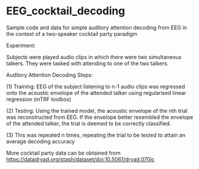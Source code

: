 # EEG_cocktail_decoding

Sample code and data for simple auditory attention decoding from EEG in the context of a two-speaker cocktail party paradigm 

Experiment:

Subjects were played audio clips in which there were two simultaneous talkers. They were tasked with attending to one of the two talkers. 

Auditory Attention Decoding Steps:

(1) Training: EEG of the subject listening to n-1 audio clips was regressed onto the acoustic envelope of the attended talker 
    using regularised linear regression (mTRF toolbox)
    
(2) Testing: Using the trained model, the acoustic envelope of the nth trial was reconstructed from EEG. If the envelope better 
    resembled the envelope of the attended talker, the trial is deemed to be correctly classified.
    
(3) This was repeated n times, repeating the trial to be tested to attain an average decoding accuracy


More cocktail party data can be obtained from https://datadryad.org/stash/dataset/doi:10.5061/dryad.070jc
